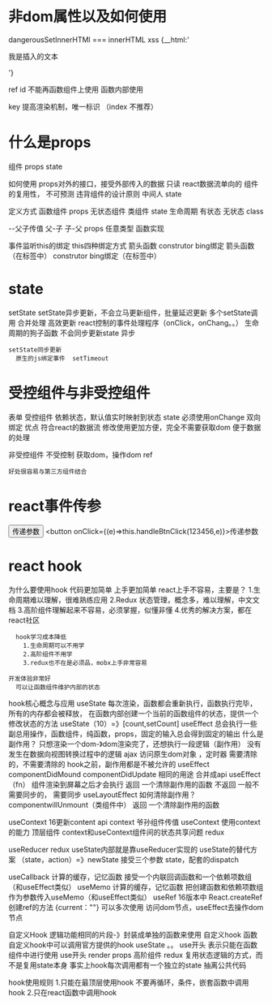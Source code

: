 # 非dom属性以及如何使用
dangerousSetInnerHTMl === innerHTML
  xss 
  {__html:'<p>我是插入的文本</p>'}

ref
  id
  不能再函数组件上使用
  函数内部使用


key
  提高渲染机制，唯一标识  （index 不推荐）



# 什么是props
  组件 props state

如何使用
  props对外的接口，接受外部传入的数据 只读
    react数据流单向的  组件的复用性， 不可预测 违背组件的设计原则
    中间人 state

  定义方式
    函数组件 props 无状态组件
    类组件 state 生命周期 有状态 无状态 class

  --父子传值
    父-子
    子-父
    props 任意类型  函数实现

事件监听this的绑定
  this四种绑定方式
    箭头函数
    construtor  bing绑定
    箭头函数（在标签中）
    construtor  bing绑定（在标签中）




# state
  setState
    setState异步更新，不会立马更新组件，批量延迟更新 多个setState调用  合并处理  高效更新
      react控制的事件处理程序（onClick，onChang。。） 生命周期的狗子函数  不会同步更新state  异步

    setState同步更新
      原生的js绑定事件  setTimeout






# 受控组件与非受控组件
表单
  受控组件
    依赖状态，默认值实时映射到状态 state
    必须使用onChange
    双向绑定
    优点
      符合react的数据流
      修改使用更加方便，完全不需要获取dom
      便于数据的处理


  非受控组件
    不受控制 获取dom，操作dom ref

    好处很容易与第三方组件结合






# react事件传参
  <button onClick={this.handleBtnClick.bind(this,123456)}>传递参数</button>
  <button onClick={(e)=>this.handleBtnClick(123456,e)}>传递参数</button>





# react hook
  为什么要使用hook
    代码更加简单
    上手更加简单
      react上手不容易，主要是？
        1.生命周期难以理解，很难熟练应用
        2.Redux 状态管理，概念多，难以理解，中文文档
        3.高阶组件理解起来不容易，必须掌握，似懂非懂
        4.优秀的解决方案，都在react社区

      hook学习成本降低
        1.生命周期可以不用学
        2.高阶组件不用学
        3.redux也不在是必须品，mobx上手非常容易

    开发体验非常好
      可以让函数组件维护内部的状态



hook核心概念与应用
  useState
    每次渲染，函数都会重新执行，函数执行完毕，所有的内存都会被释放，
    在函数内部创建一个当前的函数组件的状态，提供一个修改状态的方法
    useState（10）=》[count,setCount]
  useEffect
    总会执行一些副总用操作，函数组件，纯函数，props，固定的输入总会得到固定的输出
    什么是副作用？
      只想渲染一个dom-》dom渲染完了，还想执行一段逻辑（副作用）
      没有发生在数据向视图转换过程中的逻辑
      ajax 访问原生dom对象 ，定时器
      需要清除的，不需要清除的
      hook之前，副作用都是不被允许的
    useEffect componentDidMound componentDidUpdate 相同的用途 合并成api
    useEffect（fn） 组件渲染到屏幕之后才会执行 返回 一个清除副作用的函数  不返回
    一般不需要同步的，  需要同步 useLayoutEffect 
    如何清除副作用？
      componentwillUnmount（类组件中）
      返回 一个清除副作用的函数

  useContext
    16更新content api
      context 爷孙组件传值
    useContext 使用context的能力
    顶层组件 
    context和useContext组件间的状态共享问题  redux

  useReducer
    redux
    useState内部就是靠useReducer实现的
    useState的替代方案 （state，action）=》newState
    接受三个参数 state，配套的dispatch

  useCallback
    计算的缓存，记忆函数
    接受一个内联回调函数和一个依赖项数组（和useEffect类似）
  useMemo
    计算的缓存，记忆函数
    把创建函数和依赖项数组作为参数传入useMemo（和useEffect类似）
  useRef
    16版本中 React.createRef 创建ref的方法
    {current：""}
    可以多次使用
    访问dom节点，useEffect去操作dom节点

  自定义Hook
    逻辑功能相同的片段-》封装成单独的函数来使用
    自定义hook 函数
    自定义hook中可以调用官方提供的hook useState 。。
    use开头 表示只能在函数组件中进行使用
      use开头 
      render props 高阶组件 redux
      复用状态逻辑的方式，而不是复用state本身
      事实上hook每次调用都有一个独立的state
    抽离公共代码

hook使用规则
  1.只能在最顶层使用hook
    不要再循环，条件，嵌套函数中调用hook
  2.只在react函数中调用hook


